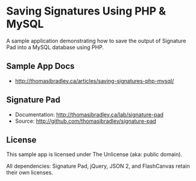 # Saving Signatures Using PHP & MySQL

A sample application demonstrating how to save the output of Signature Pad into a MySQL database using PHP.

## Sample App Docs

- <http://thomasjbradley.ca/articles/saving-signatures-php-mysql/>

## Signature Pad

- Documentation: <http://thomasjbradley.ca/lab/signature-pad>
- Source: <http://github.com/thomasjbradley/signature-pad>

## License

This sample app is licensed under The Unlicense (aka: public domain).

All dependencies: Signature Pad, jQuery, JSON 2, and FlashCanvas retain their own licenses.
